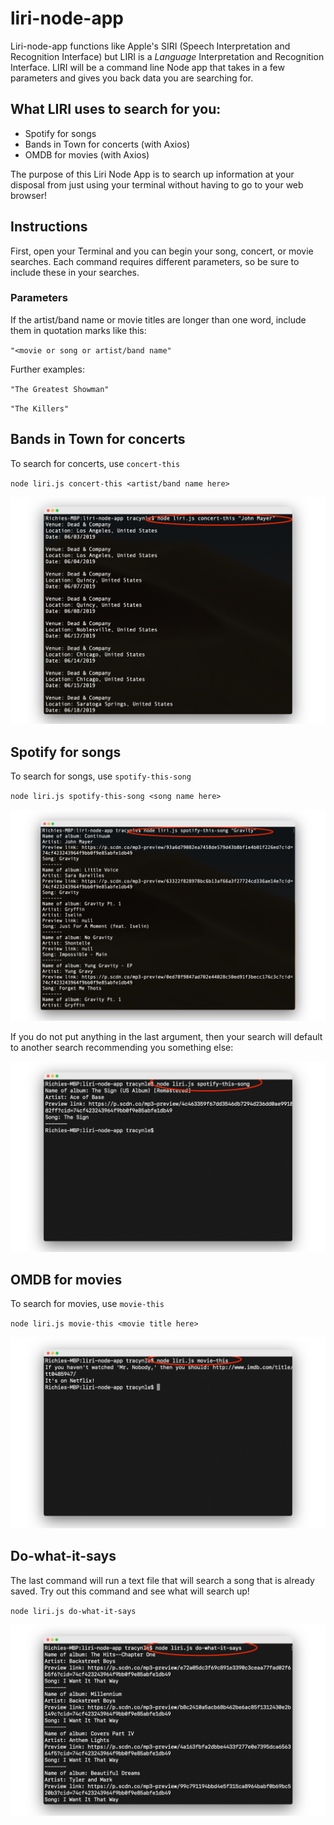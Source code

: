 # liri-node-app
Liri-node-app functions like Apple's SIRI (Speech Interpretation and Recognition Interface) but LIRI is a *Language* Interpretation and Recognition Interface. LIRI will be a command line Node app that takes in a few parameters and gives you back data you are searching for.

## What LIRI uses to search for you:
- Spotify for songs
- Bands in Town for concerts (with Axios)
- OMDB for movies  (with Axios)

The purpose of this Liri Node App is to search up information at your disposal from just using your terminal without having to go to your web browser! 

## Instructions 
First, open your Terminal and you can begin your song, concert, or movie searches. Each command requires different parameters, so be sure to include these in your searches. 

### Parameters
If the artist/band name or movie titles are longer than one word, include them in quotation marks like this: 

`"<movie or song or artist/band name"`


Further examples:


`"The Greatest Showman"`

`"The Killers"`

## Bands in Town for concerts
To search for concerts, use `concert-this`

`node liri.js concert-this <artist/band name here> `

<img src="images/concert-this.png">

## Spotify for songs
To search for songs, use `spotify-this-song`

`node liri.js spotify-this-song <song name here> `

<img src="images/spotify-this-song.png">

If you do not put anything in the last argument, then your search will default to another search recommending you something else:

<img src="images/spotify-this-song-no-input.png">


## OMDB for movies 
To search for movies, use `movie-this` 

`node liri.js movie-this <movie title here> `


<img src="images/movie-this-no-input.png">

## Do-what-it-says
The last command will run a text file that will search a song that is already saved. Try out this command and see what will search up! 

`node liri.js do-what-it-says`

<img src="images/do-what-it-says.png">


